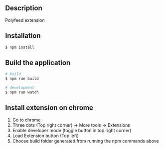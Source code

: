 ## Description
Polyfeed extension 

## Installation
```bash
$ npm install
```

## Build the application

```bash
# build
$ npm run build 
```
```bash
# development
$ npm run watch
```


## Install extension on chrome

1. Go to chrome
2. Three dots (Top right corner) -> More tools -> Extensions
3. Enable developer mode (toggle button in top right corner)
4. Load Extension button (Top left)
5. Choose build folder generated from running the npm commands above
